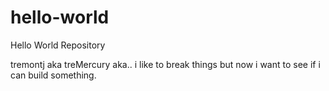# hello-world
Hello World Repository

tremontj aka treMercury aka.. i like to break things but now i want to 
  see if i can build something. 
  
